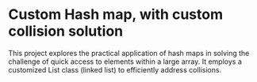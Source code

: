 # Custom Hash map, with custom collision solution

This project explores the practical application of hash maps in solving the challenge of quick access to elements within a large array. It employs a customized List class (linked list) to efficiently address collisions.
